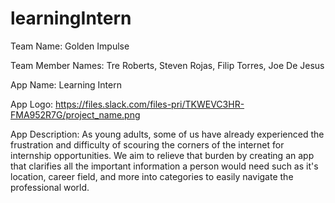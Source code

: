 # learningIntern
Team Name: Golden Impulse


Team Member Names: Tre Roberts, Steven Rojas, Filip Torres, Joe De Jesus


App Name: Learning Intern


App Logo: https://files.slack.com/files-pri/TKWEVC3HR-FMA952R7G/project_name.png


App Description: As young adults, some of us have already experienced the frustration and difficulty of scouring the corners of the internet for internship opportunities. We aim to relieve that burden by creating an app that clarifies all the important information a person would need such as it's location, career field, and more into categories to easily navigate the professional world.